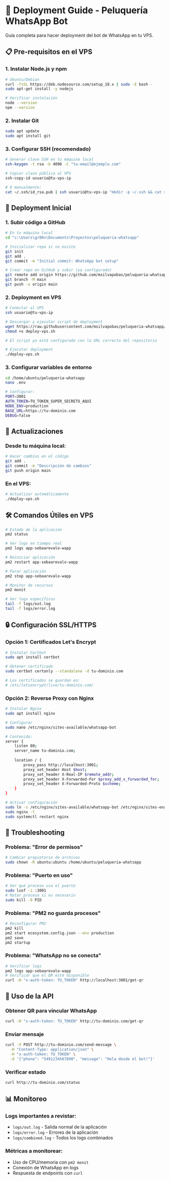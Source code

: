# 🚀 Deployment Guide - Peluquería WhatsApp Bot

Guía completa para hacer deployment del bot de WhatsApp en tu VPS.

## 📋 Pre-requisitos en el VPS

### 1. Instalar Node.js y npm
```bash
# Ubuntu/Debian
curl -fsSL https://deb.nodesource.com/setup_18.x | sudo -E bash -
sudo apt-get install -y nodejs

# Verificar instalación
node --version
npm --version
```

### 2. Instalar Git
```bash
sudo apt update
sudo apt install git
```

### 3. Configurar SSH (recomendado)
```bash
# Generar clave SSH en tu máquina local
ssh-keygen -t rsa -b 4096 -C "tu-email@ejemplo.com"

# Copiar clave pública al VPS
ssh-copy-id usuario@tu-vps-ip

# O manualmente:
cat ~/.ssh/id_rsa.pub | ssh usuario@tu-vps-ip "mkdir -p ~/.ssh && cat >> ~/.ssh/authorized_keys"
```

## 🔧 Deployment Inicial

### 1. Subir código a GitHub
```bash
# En tu máquina local
cd "c:\Users\gr00v\Documents\Proyectos\peluqueria-whatsapp"

# Inicializar repo si no existe
git init
git add .
git commit -m "Initial commit: WhatsApp bot setup"

# Crear repo en GitHub y subir (ya configurado)
git remote add origin https://github.com/msilvapobas/peluqueria-whatsapp.git
git branch -M main
git push -u origin main
```

### 2. Deployment en VPS
```bash
# Conectar al VPS
ssh usuario@tu-vps-ip

# Descargar y ejecutar script de deployment
wget https://raw.githubusercontent.com/msilvapobas/peluqueria-whatsapp/main/deploy-vps.sh
chmod +x deploy-vps.sh

# El script ya está configurado con la URL correcta del repositorio

# Ejecutar deployment
./deploy-vps.sh
```

### 3. Configurar variables de entorno
```bash
cd /home/ubuntu/peluqueria-whatsapp
nano .env

# Configurar:
PORT=3001
AUTH_TOKEN=TU_TOKEN_SUPER_SECRETO_AQUI
NODE_ENV=production
BASE_URL=https://tu-dominio.com
DEBUG=false
```

## 🔄 Actualizaciones

### Desde tu máquina local:
```bash
# Hacer cambios en el código
git add .
git commit -m "Descripción de cambios"
git push origin main
```

### En el VPS:
```bash
# Actualizar automáticamente
./deploy-vps.sh
```

## 🛠️ Comandos Útiles en VPS

```bash
# Estado de la aplicación
pm2 status

# Ver logs en tiempo real
pm2 logs app-sebaarevalo-wapp

# Reiniciar aplicación
pm2 restart app-sebaarevalo-wapp

# Parar aplicación
pm2 stop app-sebaarevalo-wapp

# Monitor de recursos
pm2 monit

# Ver logs específicos
tail -f logs/out.log
tail -f logs/error.log
```

## 🔒 Configuración SSL/HTTPS

### Opción 1: Certificados Let's Encrypt
```bash
# Instalar Certbot
sudo apt install certbot

# Obtener certificado
sudo certbot certonly --standalone -d tu-dominio.com

# Los certificados se guardan en:
# /etc/letsencrypt/live/tu-dominio.com/
```

### Opción 2: Reverse Proxy con Nginx
```bash
# Instalar Nginx
sudo apt install nginx

# Configurar
sudo nano /etc/nginx/sites-available/whatsapp-bot

# Contenido:
server {
    listen 80;
    server_name tu-dominio.com;
    
    location / {
        proxy_pass http://localhost:3001;
        proxy_set_header Host $host;
        proxy_set_header X-Real-IP $remote_addr;
        proxy_set_header X-Forwarded-For $proxy_add_x_forwarded_for;
        proxy_set_header X-Forwarded-Proto $scheme;
    }
}

# Activar configuración
sudo ln -s /etc/nginx/sites-available/whatsapp-bot /etc/nginx/sites-enabled/
sudo nginx -t
sudo systemctl restart nginx
```

## 🚨 Troubleshooting

### Problema: "Error de permisos"
```bash
# Cambiar propietario de archivos
sudo chown -R ubuntu:ubuntu /home/ubuntu/peluqueria-whatsapp
```

### Problema: "Puerto en uso"
```bash
# Ver qué proceso usa el puerto
sudo lsof -i :3001
# Matar proceso si es necesario
sudo kill -9 PID
```

### Problema: "PM2 no guarda procesos"
```bash
# Reconfigurar PM2
pm2 kill
pm2 start ecosystem.config.json --env production
pm2 save
pm2 startup
```

### Problema: "WhatsApp no se conecta"
```bash
# Verificar logs
pm2 logs app-sebaarevalo-wapp
# Verificar que el QR esté disponible
curl -H "x-auth-token: TU_TOKEN" http://localhost:3001/get-qr
```

## 📱 Uso de la API

### Obtener QR para vincular WhatsApp
```bash
curl -H "x-auth-token: TU_TOKEN" http://tu-dominio.com/get-qr
```

### Enviar mensaje
```bash
curl -X POST http://tu-dominio.com/send-message \
  -H "Content-Type: application/json" \
  -H "x-auth-token: TU_TOKEN" \
  -d '{"phone": "5491234567890", "message": "Hola desde el bot!"}'
```

### Verificar estado
```bash
curl http://tu-dominio.com/status
```

## 📊 Monitoreo

### Logs importantes a revistar:
- `logs/out.log` - Salida normal de la aplicación
- `logs/error.log` - Errores de la aplicación  
- `logs/combined.log` - Todos los logs combinados

### Métricas a monitorear:
- Uso de CPU/memoria con `pm2 monit`
- Conexión de WhatsApp en logs
- Respuesta de endpoints con `curl`
